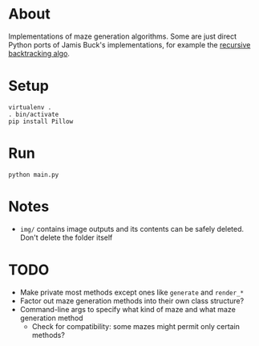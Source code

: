 # About

Implementations of maze generation algorithms. Some are just direct Python ports of Jamis Buck's implementations, for example the [recursive backtracking algo](https://weblog.jamisbuck.org/2010/12/27/maze-generation-recursive-backtracking.html).

# Setup

```
virtualenv .
. bin/activate
pip install Pillow
```

# Run

```
python main.py
```

# Notes

* `img/` contains image outputs and its contents can be safely deleted. Don't delete the folder itself

# TODO

* Make private most methods except ones like `generate` and `render_*`
* Factor out maze generation methods into their own class structure?
* Command-line args to specify what kind of maze and what maze generation method
  * Check for compatibility: some mazes might permit only certain methods?